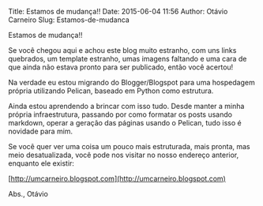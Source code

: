 Title: Estamos de mudança!!
Date: 2015-06-04 11:56
Author: Otávio Carneiro
Slug: Estamos-de-mudanca

Estamos de mudança!!

Se você chegou aqui e achou este blog muito estranho, com uns links quebrados, um template estranho, umas imagens faltando e uma cara de que ainda não estava pronto para ser publicado, então você acertou!

Na verdade eu estou migrando do Blogger/Blogspot para uma hospedagem própria utilizando Pelican, baseado em Python como estrutura.

Ainda estou aprendendo a brincar com isso tudo. Desde manter a minha própria infraestrutura, passando por como formatar os posts usando markdown, operar a geração das páginas usando o Pelican, tudo isso é novidade para mim.

Se você quer ver uma coisa um pouco mais estruturada, mais pronta, mas meio desatualizada, você pode nos visitar no nosso endereço anterior, enquanto ele existir:

[http://umcarneiro.blogspot.com](http://umcarneiro.blogspot.com)

Abs.,
Otávio



